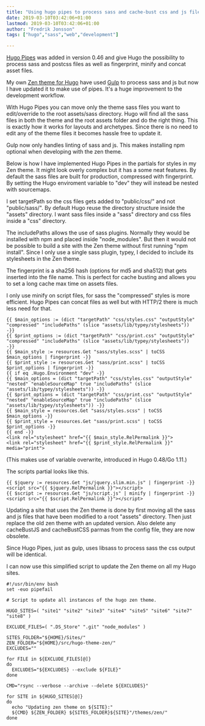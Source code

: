 ```yaml
---
title: "Using hugo pipes to process sass and cache-bust css and js files"
date: 2019-03-10T03:42:06+01:00
lastmod: 2019-03-10T03:42:06+01:00
author: "Fredrik Jonsson"
tags: ["hugo","sass","web","development"]

---
```


[Hugo Pipes](https://gohugo.io/hugo-pipes/introduction/) was added in version 0.46 and give Hugo the possibility to process sass and postcss files as well as fingerprint, minify and concat asset files.

My own [Zen theme for Hugo](https://github.com/frjo/hugo-theme-zen) have used [Gulp](https://gulpjs.com/) to process sass and js but now I have updated it to make use of pipes. It's a huge improvement to the development workflow.

With Hugo Pipes you can move only the theme sass files you want to edit/override to the root assets/sass directory. Hugo will find all the sass files in both the theme and the root assets folder and do the right thing. This is exactly how it works for layouts and archetypes. Since there is no need to edit any of the theme files it becomes hassle free to update it.

Gulp now only handles linting of sass and js. This makes installing npm optional when developing with the zen theme.

Below is how I have implemented Hugo Pipes in the partials for styles in my Zen theme. It might look overly complex but it has a some neat features. By default the sass files are built for production, compressed with fingerprint. By setting the Hugo enviroment variable to "dev" they will instead be nested with sourcemaps.

I set targetPath so the css files gets added to "public/css/" and not "public/sass/". By default Hugo reuse the directory structure inside the "assets" directory. I want sass files inside a "sass" directory and css files inside a "css" directory.

The includePaths allows the use of sass plugins. Normally they would be installed with npm and placed inside "node_modules". But then it would not be possible to build a site with the Zen theme without first running "npm install". Since I only use a single sass plugin, typey, I decided to include its stylesheets in the Zen theme.

The fingerprint is a sha256 hash (options for md5 and sha512) that gets inserted into the file name. This is perfect for cache busting and allows you to set a long cache max time on assets files.

I only use minify on script files, for sass the "compressed" styles is more efficient. Hugo Pipes can concat files as well but with HTTP/2 there is much less need for that.

~~~~
{{ $main_options := (dict "targetPath" "css/styles.css" "outputStyle" "compressed" "includePaths" (slice "assets/lib/typey/stylesheets")) -}}
{{ $print_options := (dict "targetPath" "css/print.css" "outputStyle" "compressed" "includePaths" (slice "assets/lib/typey/stylesheets")) -}}
{{ $main_style := resources.Get "sass/styles.scss" | toCSS $main_options | fingerprint -}}
{{ $print_style := resources.Get "sass/print.scss" | toCSS $print_options | fingerprint -}}
{{ if eq .Hugo.Environment "dev" -}}
{{ $main_options = (dict "targetPath" "css/styles.css" "outputStyle" "nested" "enableSourceMap" true "includePaths" (slice "assets/lib/typey/stylesheets")) -}}
{{ $print_options = (dict "targetPath" "css/print.css" "outputStyle" "nested" "enableSourceMap" true "includePaths" (slice "assets/lib/typey/stylesheets")) -}}
{{ $main_style = resources.Get "sass/styles.scss" | toCSS $main_options -}}
{{ $print_style = resources.Get "sass/print.scss" | toCSS $print_options -}}
{{ end -}}
<link rel="stylesheet" href="{{ $main_style.RelPermalink }}">
<link rel="stylesheet" href="{{ $print_style.RelPermalink }}" media="print">
~~~~

(This makes use of variable overwrite, introduced in Hugo 0.48/Go 1.11.)

The scripts partial looks like this.

~~~~
{{ $jquery := resources.Get "js/jquery.slim.min.js" | fingerprint -}}
<script src="{{ $jquery.RelPermalink }}"></script>
{{ $script := resources.Get "js/script.js" | minify | fingerprint -}}
<script src="{{ $script.RelPermalink }}"></script>
~~~~

Updating a site that uses the Zen theme is done by first moving all the sass and js files that have been modified to a root "assets" directory. Then just replace the old zen theme with an updated version. Also delete any cacheBustJS and cacheBustCSS parmas from the config file, they are now obsolete.

Since Hugo Pipes, just as gulp, uses libsass to process sass the css output will be identical.

I can now use this simplified script to update the Zen theme on all my Hugo sites.

~~~~
#!/usr/bin/env bash
set -euo pipefail

# Script to update all instances of the hugo zen theme.

HUGO_SITES=( "site1" "site2" "site3" "site4" "site5" "site6" "site7" "site8" )

EXCLUDE_FILES=( ".DS_Store" ".git" "node_modules" )

SITES_FOLDER="${HOME}/Sites/"
ZEN_FOLDER="${HOME}/src/hugo-theme-zen/"
EXCLUDES=""

for FILE in ${EXCLUDE_FILES[@]}
do
  EXCLUDES="${EXCLUDES} --exclude ${FILE}"
done

CMD="rsync --verbose --archive --delete ${EXCLUDES}"

for SITE in ${HUGO_SITES[@]}
do
  echo "Updating zen theme on ${SITE}:"
  ${CMD} ${ZEN_FOLDER} ${SITES_FOLDER}${SITE}"/themes/zen/"
done
~~~~

